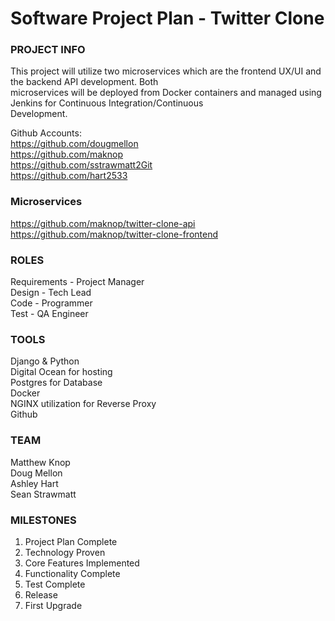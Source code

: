 # Software Project Plan - Twitter Clone
### PROJECT INFO
This project will utilize two microservices which are the frontend UX/UI and the backend API development. Both  
microservices will be deployed from Docker containers and managed using Jenkins for Continuous Integration/Continuous  
Development. 

Github Accounts:  
https://github.com/dougmellon  
https://github.com/maknop  
https://github.com/sstrawmatt2Git  
https://github.com/hart2533  
   
### Microservices  
https://github.com/maknop/twitter-clone-api  
https://github.com/maknop/twitter-clone-frontend  
                
### ROLES 
Requirements - Project Manager  
Design - Tech Lead  
Code - Programmer  
Test - QA Engineer  

### TOOLS
Django & Python  
Digital Ocean for hosting  
Postgres for Database  
Docker  
NGINX utilization for Reverse Proxy  
Github  

### TEAM
Matthew Knop  
Doug Mellon  
Ashley Hart  
Sean Strawmatt  

### MILESTONES
1. Project Plan Complete
2. Technology Proven
3. Core Features Implemented
4. Functionality Complete
5. Test Complete
6. Release
7. First Upgrade
